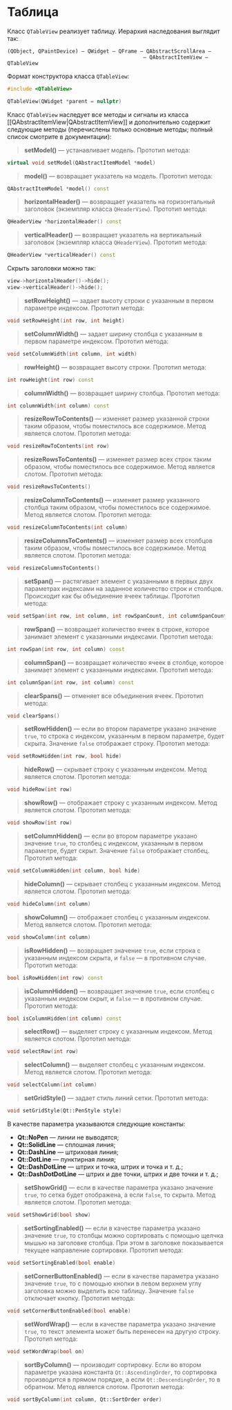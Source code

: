 # Таблица

Класс `QTableView` реализует таблицу. Иерархия наследования выглядит так:
```
(QObject, QPaintDevice) — QWidget — QFrame — QAbstractScrollArea —
											— QAbstractItemView — QTableView
```

Формат конструктора класса `QTableView`:
```c++
#include <QTableView>

QTableView(QWidget *parent = nullptr)
```

Класс `QTableView` наследует все методы и сигналы из класса [[QAbstractItemView|QAbstractItemView]] и дополнительно содержит следующие методы (перечислены только основные методы; полный список смотрите в документации):

> **setModel()** — устанавливает модель. Прототип метода:
```c++
virtual void setModel(QAbstractItemModel *model)
```

> **model()** — возвращает указатель на модель. Прототип метода:
```c++
QAbstractItemModel *model() const
```

> **horizontalHeader()** — возвращает указатель на горизонтальный заголовок (экземпляр класса `QHeaderView`). Прототип метода:
```c++
QHeaderView *horizontalHeader() const
```

> **verticalHeader()** — возвращает указатель на вертикальный заголовок (экземпляр класса `QHeaderView`). Прототип метода:
```c++
QHeaderView *verticalHeader() const
```

Скрыть заголовки можно так:
```c++
view->horizontalHeader()->hide();
view->verticalHeader()->hide();
```

> **setRowHeight()** — задает высоту строки с указанным в первом параметре индексом. Прототип метода:
```c++
void setRowHeight(int row, int height)
```

> **setColumnWidth()** — задает ширину столбца с указанным в первом параметре индексом. Прототип метода:
```c++
void setColumnWidth(int column, int width)
```

> **rowHeight()** — возвращает высоту строки. Прототип метода:
```c++
int rowHeight(int row) const
```

> **columnWidth()** — возвращает ширину столбца. Прототип метода:
```c++
int columnWidth(int column) const
```

> **resizeRowToContents()** — изменяет размер указанной строки таким образом, чтобы поместилось все содержимое. Метод является слотом. Прототип метода:
```c++
void resizeRowToContents(int row)
```

> **resizeRowsToContents()** — изменяет размер всех строк таким образом, чтобы поместилось все содержимое. Метод является слотом. Прототип метода:
```c++
void resizeRowsToContents()
```

> **resizeColumnToContents()** — изменяет размер указанного столбца таким образом, чтобы поместилось все содержимое. Метод является слотом. Прототип метода:
```c++
void resizeColumnToContents(int column)
```

> **resizeColumnsToContents()** — изменяет размер всех столбцов таким образом, чтобы поместилось все содержимое. Метод является слотом. Прототип метода:
```c++
void resizeColumnsToContents()
```

> **setSpan()** — растягивает элемент с указанными в первых двух параметрах индексами на заданное количество строк и столбцов. Происходит как бы объединение ячеек таблицы. Прототип метода:
```c++
void setSpan(int row, int column, int rowSpanCount, int columnSpanCount)
```

> **rowSpan()** — возвращает количество ячеек в строке, которое занимает элемент с указанными индексами. Прототип метода:
```c++
int rowSpan(int row, int column) const
```

> **columnSpan()** — возвращает количество ячеек в столбце, которое занимает элемент с указанными индексами. Прототип метода:
```c++
int columnSpan(int row, int column) const
```

> **clearSpans()** — отменяет все объединения ячеек. Прототип метода:
```c++
void clearSpans()
```

> **setRowHidden()** — если во втором параметре указано значение `true`, то строка с индексом, указанным в первом параметре, будет скрыта. Значение `false` отображает строку. Прототип метода:
```c++
void setRowHidden(int row, bool hide)
```

> **hideRow()** — скрывает строку с указанным индексом. Метод является слотом. Прототип метода:
```c++
void hideRow(int row)
```

> **showRow()** — отображает строку с указанным индексом. Метод является слотом. Прототип метода:
```c++
void showRow(int row)
```

> **setColumnHidden()** — если во втором параметре указано значение `true`, то столбец с индексом, указанным в первом параметре, будет скрыт. Значение `false` отображает столбец. Прототип метода:
```c++
void setColumnHidden(int column, bool hide)
```

> **hideColumn()** — скрывает столбец с указанным индексом. Метод является слотом. Прототип метода:
```c++
void hideColumn(int column)
```

> **showColumn()** — отображает столбец с указанным индексом. Метод является слотом. Прототип метода:
```c++
void showColumn(int column)
```

> **isRowHidden()** — возвращает значение `true`, если строка с указанным индексом скрыта, и `false` — в противном случае. Прототип метода:
```c++
bool isRowHidden(int row) const
```

> **isColumnHidden()** — возвращает значение `true`, если столбец с указанным индексом скрыт, и `false` — в противном случае. Прототип метода:
```c++
bool isColumnHidden(int column) const
```

> **selectRow()** — выделяет строку с указанным индексом. Метод является слотом. Прототип метода:
```c++
void selectRow(int row)
```

> **selectColumn()** — выделяет столбец с указанным индексом. Метод является слотом. Прототип метода:
```c++
void selectColumn(int column)
```

> **setGridStyle()** — задает стиль линий сетки. Прототип метода:
```c++
void setGridStyle(Qt::PenStyle style)
```

В качестве параметра указываются следующие константы:
* **Qt::NoPen** — линии не выводятся;
* **Qt::SolidLine** — сплошная линия;
* **Qt::DashLine** — штриховая линия;
* **Qt::DotLine** — пунктирная линия;
* **Qt::DashDotLine** — штрих и точка, штрих и точка и т. д.;
* **Qt::DashDotDotLine** — штрих и две точки, штрих и две точки и т. д.;

> **setShowGrid()** — если в качестве параметра указано значение `true`, то сетка будет отображена, а если `false`, то скрыта. Метод является слотом. Прототип метода:
```c++
void setShowGrid(bool show)
```

> **setSortingEnabled()** — если в качестве параметра указано значение `true`, то столбцы можно сортировать с помощью щелчка мышью на заголовке столбца. При этом в заголовке показывается текущее направление сортировки. Прототип метода:
```c++
void setSortingEnabled(bool enable)
```

> **setCornerButtonEnabled()** — если в качестве параметра указано значение `true`, то с помощью кнопки в левом верхнем углу заголовка можно выделить всю таблицу. Значение `false` отключает кнопку. Прототип метода:
```c++
void setCornerButtonEnabled(bool enable)
```

> **setWordWrap()** — если в качестве параметра указано значение `true`, то текст элемента может быть перенесен на другую строку. Прототип метода:
```c++
void setWordWrap(bool on)
```

> **sortByColumn()** — производит сортировку. Если во втором параметре указана константа `Qt::AscendingOrder`, то сортировка производится в прямом порядке, а если `Qt::DescendingOrder`, то в обратном. Метод является слотом. Прототип метода:
```c++
void sortByColumn(int column, Qt::SortOrder order)
```



